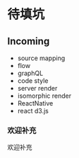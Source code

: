 # 待填坑

## Incoming
* source mapping
* flow
* graphQL
* code style
* server render
* isomorphic render
* ReactNative
* react d3.js

### 欢迎补充
<section>
欢迎补充
</section>
